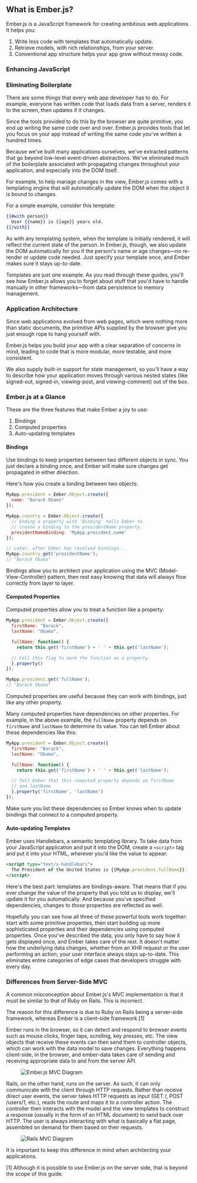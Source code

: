 ## What is Ember.js?

Ember.js is a JavaScript framework for creating ambitious web
applications. It helps you:

1. Write less code with templates that automatically update.
2. Retrieve models, with rich relationships, from your server.
3. Conventional app structure helps your app grow without messy code.

### Enhancing JavaScript

### Eliminating Boilerplate

There are some things that every web app developer has to do. For
example, everyone has written code that loads data from a server,
renders it to the screen, then updates if it changes.

Since the tools provided to do this by the browser are quite primitive,
you end up writing the same code over and over. Ember.js provides tools
that let you focus on your app instead of writing the same code you've
written a hundred times.

Because we've built many applications ourselves, we've extracted
patterns that go beyond low-level event-driven abstractions. We've
eliminated much of the boilerplate associated with propagating changes
throughout your application, and especially into the DOM itself.

For example, to help manage changes in the view, Ember.js comes with a
templating engine that will automatically update the DOM when the
object it is bound to changes.

For a simple example, consider this template:

```handlebars
{{#with person}}
  User {{name}} is {{age}} years old.
{{/with}}
```

As with any templating system, when the template is initially rendered,
it will reflect the current state of the person.  In Ember.js, though,
we also update the DOM automatically for you if the person's name or age
changes—no re-render or update code needed. Just specify your template
once, and Ember makes sure it stays up-to-date.

Templates are just one example. As you read through these guides, you'll
see how Ember.js allows you to forget about stuff that you'd have to
handle manually in other frameworks—from data persistence to memory
management.

### Application Architecture

Since web applications evolved from web pages, which were nothing more
than static documents, the primitive APIs supplied by the browser give
you just enough rope to hang yourself with.

Ember.js helps you build your app with a clear separation of concerns in
mind, leading to code that is more modular, more testable, and more
consistent.

We also supply built-in support for state management, so you'll have
a way to describe how your application moves through various nested states
(like signed-out, signed-in, viewing-post, and viewing-comment) out of the box.

### Ember.js at a Glance

These are the three features that make Ember a joy to use:

1. Bindings
2. Computed properties
3. Auto-updating templates

#### Bindings

Use bindings to keep properties between two different objects in sync. You just
declare a binding once, and Ember will make sure changes get propagated in either
direction.

Here's how you create a binding between two objects:

```javascript
MyApp.president = Ember.Object.create({
  name: "Barack Obama"
});

MyApp.country = Ember.Object.create({
  // Ending a property with 'Binding' tells Ember to
  // create a binding to the presidentName property.
  presidentNameBinding: 'MyApp.president.name'
});

// Later, after Ember has resolved bindings...
MyApp.country.get('presidentName');
// "Barack Obama"
```

Bindings allow you to architect your application using the MVC (Model-View-Controller)
pattern, then rest easy knowing that data will always flow correctly from layer to layer.

#### Computed Properties

Computed properties allow you to treat a function like a property:

```javascript
MyApp.president = Ember.Object.create({
  firstName: "Barack",
  lastName: "Obama",

  fullName: function() {
    return this.get('firstName') + ' ' + this.get('lastName');

  // Call this flag to mark the function as a property
  }.property()
});

MyApp.president.get('fullName');
// "Barack Obama"
```

Computed properties are useful because they can work with bindings, just
like any other property.

Many computed properties have dependencies on other properties. For example, in the above
example, the `fullName` property depends on `firstName` and `lastName` to determine its value.
You can tell Ember about these dependencies like this:

```javascript
MyApp.president = Ember.Object.create({
  firstName: "Barack",
  lastName: "Obama",

  fullName: function() {
    return this.get('firstName') + ' ' + this.get('lastName');

  // Tell Ember that this computed property depends on firstName
  // and lastName
  }.property('firstName', 'lastName')
});
```

Make sure you list these dependencies so Ember knows when to update bindings that connect
to a computed property.

#### Auto-updating Templates

Ember uses Handlebars, a semantic templating library. To take data from your JavaScript application
and put it into the DOM, create a `<script>` tag and put it into your HTML, wherever you'd like the
value to appear:

```html
<script type="text/x-handlebars">
  The President of the United States is {{MyApp.president.fullName}}.
</script>
```

Here's the best part: templates are bindings-aware. That means that if you ever change the value of
the property that you told us to display, we'll update it for you automatically. And because you've
specified dependencies, changes to *those* properties are reflected as well.

Hopefully you can see how all three of these powerful tools work together: start with some primitive
properties, then start building up more sophisticated properties and their dependencies using computed
properties. Once you've described the data, you only have to say how it gets displayed once, and Ember
takes care of the rest. It doesn't matter how the underlying data changes, whether from an XHR request
or the user performing an action; your user interface always stays up-to-date. This eliminates entire
categories of edge cases that developers struggle with every day.

### Differences from Server-Side MVC

A common misconception about Ember.js's MVC implementation is that it must be similar to that of Ruby on Rails. This is incorrect. 

The reason for this difference is due to Ruby on Rails being a server-side framework, whereas Ember is a client-side framework.[1]

Ember runs in the browser, so it can detect and respond to browser events such as mouse clicks, finger taps, scrolling, key presses, etc. The view objects that receive these events can then send them to controller objects, which can work with the data model to save changes. Everything happens client-side, in the browser, and ember-data takes care of sending and receiving appropriate data to and from the server API.

<figure>
  <img alt="Ember.js MVC Diagram" src="/images/ember_mvc/embermvc.png">
</figure>

Rails, on the other hand, runs on the server. As such, it can only communicate with the client through HTTP requests. Rather than receive direct user events, the server takes HTTP requests as input (GET /, POST /users/1, etc.), reads the route and maps it to a controller action. The controller then interacts with the model and the view templates to construct a response (usually in the form of an HTML document) to send back over HTTP. The user is always interacting with what is basically a flat page, assembled on demand for them based on their requests.

<figure>
  <img alt="Rails MVC Diagram" src="/images/ember_mvc/railsmvc.png">
</figure>

It is important to keep this difference in mind when architecting your applications. 

[1] Although it is possible to use Ember.js on the server side, that is beyond the scope of this guide.
